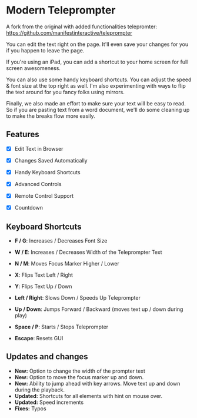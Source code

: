 

# Modern Teleprompter #

A fork from the original with added functionalities telepromter: https://github.com/manifestinteractive/teleprompter

You can edit the text right on the page. It'll even save your changes for you if you happen to leave the page.

If you're using an iPad, you can add a shortcut to your home screen for full screen awesomeness.

You can also use some handy keyboard shortcuts. You can adjust the speed & font size at the top right as well. I'm also experimenting with ways to flip the text around for you fancy folks using mirrors.

Finally, we also made an effort to make sure your text will be easy to read.   So if you are pasting text from a word document, we'll do some cleaning up to make the breaks flow more easily.

## Features ##

- [X] Edit Text in Browser
- [X] Changes Saved Automatically
- [X] Handy Keyboard Shortcuts
- [X] Advanced Controls
- [X] Remote Control Support
- [X] Countdown 


## Keyboard Shortcuts ##

- **F / G**: Increases / Decreases Font Size
- **W / E**: Increases / Decreases Width of the Teleprompter Text
- **N / M**: Moves Focus Marker Higher / Lower

- **X**: Flips Text Left / Right
- **Y**: Flips Text Up / Down

- **Left / Right**: Slows Down / Speeds Up Teleprompter
- **Up / Down**: Jumps Forward / Backward (moves text up / down during play)

- **Space / P**: Starts / Stops Teleprompter
- **Escape**: Resets GUI


## Updates and changes ##

- **New:** Option to change the width of the prompter text
- **New:** Option to move the focus marker up and down.
- **New:** Ability to jump ahead with key arrows. Move text up and down during the playback.
- **Updated:** Shortcuts for all elements with hint on mouse over.
- **Updated:** Speed increments
- **Fixes:** Typos

